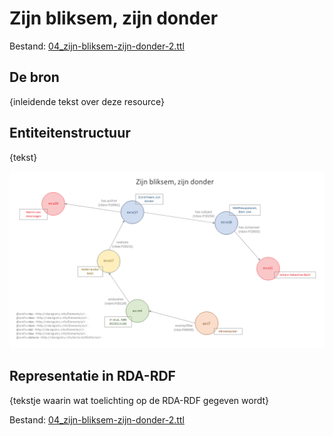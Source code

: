 # Zijn bliksem, zijn donder

Bestand: [04_zijn-bliksem-zijn-donder-2.ttl](04_zijn-bliksem-zijn-donder-2.ttl)

## De bron

{inleidende tekst over deze resource}

## Entiteitenstructuur

{tekst}

![Visualisatie Structuur](../../assets/04_zijn-bliksem-zijn-donder_rda-rdf_visualisaties.png)

## Representatie in RDA-RDF

{tekstje waarin wat toelichting op de RDA-RDF gegeven wordt} 

Bestand: [04_zijn-bliksem-zijn-donder-2.ttl](04_zijn-bliksem-zijn-donder-2.ttl)